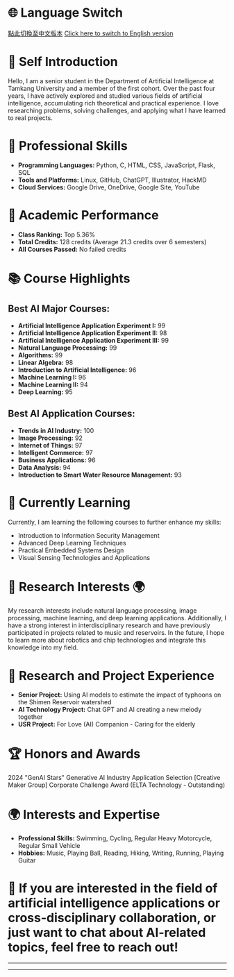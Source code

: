 # 🌐 **Language Switch**
[點此切換至中文版本](#README_zh.md)  [Click here to switch to English version](README.md)

# 🌟 Self Introduction
Hello, I am a senior student in the Department of Artificial Intelligence at Tamkang University and a member of the first cohort. Over the past four years, I have actively explored and studied various fields of artificial intelligence, accumulating rich theoretical and practical experience. I love researching problems, solving challenges, and applying what I have learned to real projects.

# 🎯 Professional Skills
- **Programming Languages:** Python, C, HTML, CSS, JavaScript, Flask, SQL
- **Tools and Platforms:** Linux, GitHub, ChatGPT, Illustrator, HackMD
- **Cloud Services:** Google Drive, OneDrive, Google Site, YouTube

# 🏅 Academic Performance
- **Class Ranking:** Top 5.36%
- **Total Credits:** 128 credits (Average 21.3 credits over 6 semesters)
- **All Courses Passed:** No failed credits

# 📚 Course Highlights
## Best AI Major Courses:
- **Artificial Intelligence Application Experiment I:** 99
- **Artificial Intelligence Application Experiment II:** 98
- **Artificial Intelligence Application Experiment III:** 99
- **Natural Language Processing:** 99
- **Algorithms:** 99
- **Linear Algebra:** 98
- **Introduction to Artificial Intelligence:** 96
- **Machine Learning I:** 96
- **Machine Learning II:** 94
- **Deep Learning:** 95

## Best AI Application Courses:
- **Trends in AI Industry:** 100
- **Image Processing:** 92
- **Internet of Things:** 97
- **Intelligent Commerce:** 97
- **Business Applications:** 96
- **Data Analysis:** 94
- **Introduction to Smart Water Resource Management:** 93

# 🌱 Currently Learning
Currently, I am learning the following courses to further enhance my skills:
- Introduction to Information Security Management
- Advanced Deep Learning Techniques
- Practical Embedded Systems Design
- Visual Sensing Technologies and Applications

# 🧠 Research Interests 🌍
My research interests include natural language processing, image processing, machine learning, and deep learning applications. Additionally, I have a strong interest in interdisciplinary research and have previously participated in projects related to music and reservoirs. In the future, I hope to learn more about robotics and chip technologies and integrate this knowledge into my field.

# 🔬 Research and Project Experience
- **Senior Project:** Using AI models to estimate the impact of typhoons on the Shimen Reservoir watershed
- **AI Technology Project:** Chat GPT and AI creating a new melody together
- **USR Project:** For Love (AI) Companion - Caring for the elderly

# 🏆 Honors and Awards
2024 "GenAI Stars" Generative AI Industry Application Selection [Creative Maker Group] Corporate Challenge Award (ELTA Technology - Outstanding)

# 🌍 Interests and Expertise
- **Professional Skills:** Swimming, Cycling, Regular Heavy Motorcycle, Regular Small Vehicle
- **Hobbies:** Music, Playing Ball, Reading, Hiking, Writing, Running, Playing Guitar

# 💬 If you are interested in the field of artificial intelligence applications or cross-disciplinary collaboration, or just want to chat about AI-related topics, feel free to reach out! 

---
---
<!-- Fill in your personal information
😄 Name: [Your Name]
📫 Contact Info: [Your Contact Info]
🔭 References: [Your References]
-->


<!--
## Hi there 👋


**AIfoodie/AIfoodie** is a ✨ _special_ ✨ repository because its `README.md` (this file) appears on your GitHub profile.

Here are some ideas to get you started:

- 🔭 I’m currently working on ...
- 🌱 I’m currently learning ...
- 👯 I’m looking to collaborate on ...
- 🤔 I’m looking for help with ...
- 💬 Ask me about ...
- 📫 How to reach me: ...
- 😄 Pronouns: ...
- ⚡ Fun fact: ...
-->
